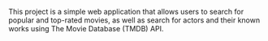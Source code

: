 This project is a simple web application that allows users to search for popular and top-rated movies, as well as search for actors and their known works using The Movie Database (TMDB) API.
